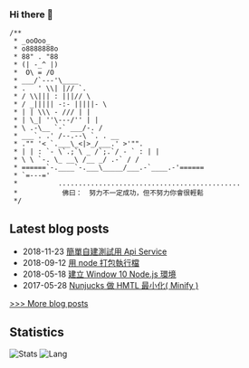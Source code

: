 ### Hi there 👋


```
/**
 * _ooOoo_
 * o8888888o
 * 88" . "88
 * (| -_^ |)
 *  O\ = /O
 * ___/`---'\____
 * .   ' \\| |// `.
 * / \\||| : |||// \
 * / _||||| -:- |||||- \
 * | | \\\ - /// | |
 * | \_| ''\---/'' | |
 * \ .-\__ `-` ___/-. /
 * ___`. .' /--.--\ `. . __
 * ."" '< `.___\_<|>_/___.' >'"".
 * | | : `- \`.;`\ _ /`;.`/ - ` : | |
 * \ \ `-. \_ __\ /__ _/ .-` / /
 * ======`-.____`-.___\_____/___.-`____.-'======
 * `=---='
 *          .............................................
 *           佛曰：　努力不一定成功，但不努力你會很輕鬆
 */
```

## Latest blog posts
- 2018-11-23 [簡單自建測試用 Api Service](https://medium.com/@bird23074035/%E7%B0%A1%E5%96%AE%E8%87%AA%E5%BB%BA%E6%B8%AC%E8%A9%A6%E7%94%A8-api-service-473aa2a6f30b)
- 2018-09-12 [用 node 打包執行檔](https://medium.com/@bird23074035/%E7%94%A8-node-%E6%89%93%E5%8C%85%E5%9F%B7%E8%A1%8C%E6%AA%94-6b9433912712)
- 2018-05-18 [建立 Window 10 Node.js 環境
](https://medium.com/@bird23074035/%E5%BB%BA%E7%AB%8B-window-10-node-js-%E7%92%B0%E5%A2%83-51a1496ba863)
- 2017-05-28 [Nunjucks 做 HMTL 最小化( Minify )](https://medium.com/@bird23074035/nunjucks-%E5%81%9A-hmtl-%E6%9C%80%E5%B0%8F%E5%8C%96-minify-f858a0b6997c)

[>>> More blog posts](https://medium.com/@bird23074035)

## Statistics
![Stats](https://github-readme-stats.vercel.app/api?username=webber0928)
![Lang](https://github-readme-stats.vercel.app/api/top-langs/?username=webber0928&hide=ipynb,html&layout=compact)
